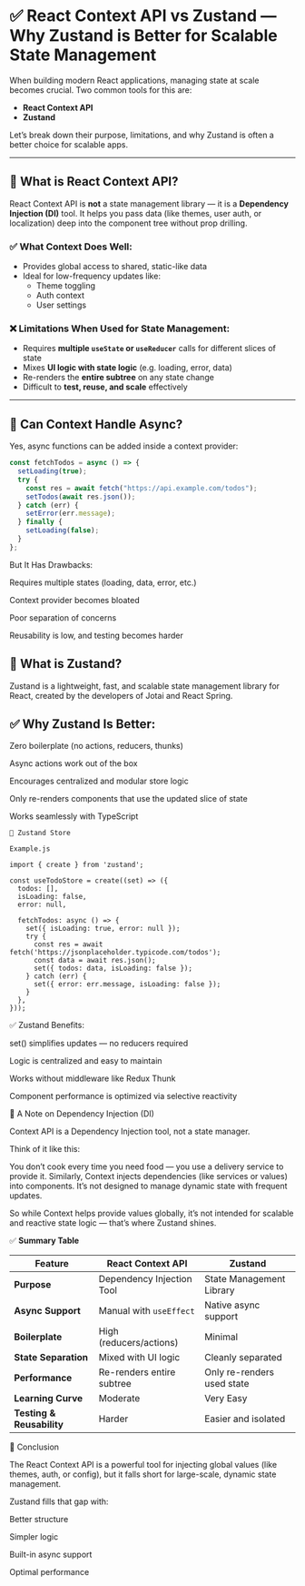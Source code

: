 # ✅ React Context API vs Zustand — Why Zustand is Better for Scalable State Management

When building modern React applications, managing state at scale becomes crucial. Two common tools for this are:

- **React Context API**
- **Zustand**

Let’s break down their purpose, limitations, and why Zustand is often a better choice for scalable apps.

---

## 🔹 What is React Context API?

React Context API is **not** a state management library — it is a **Dependency Injection (DI)** tool. It helps you pass data (like themes, user auth, or localization) deep into the component tree without prop drilling.

### ✅ What Context Does Well:
- Provides global access to shared, static-like data
- Ideal for low-frequency updates like:
  - Theme toggling
  - Auth context
  - User settings

### ❌ Limitations When Used for State Management:
- Requires **multiple `useState` or `useReducer`** calls for different slices of state
- Mixes **UI logic with state logic** (e.g. loading, error, data)
- Re-renders the **entire subtree** on any state change
- Difficult to **test, reuse, and scale** effectively

---

## 🔹 Can Context Handle Async?

Yes, async functions can be added inside a context provider:

```jsx
const fetchTodos = async () => {
  setLoading(true);
  try {
    const res = await fetch("https://api.example.com/todos");
    setTodos(await res.json());
  } catch (err) {
    setError(err.message);
  } finally {
    setLoading(false);
  }
};

```
But It Has Drawbacks:

Requires multiple states (loading, data, error, etc.)

Context provider becomes bloated

Poor separation of concerns

Reusability is low, and testing becomes harder

🔹 What is Zustand?
-
Zustand is a lightweight, fast, and scalable state management library for React, created by the developers of Jotai and React Spring.

✅ Why Zustand Is Better:
-
Zero boilerplate (no actions, reducers, thunks)

Async actions work out of the box

Encourages centralized and modular store logic

Only re-renders components that use the updated slice of state

Works seamlessly with TypeScript

```
🧪 Zustand Store 

Example.js

import { create } from 'zustand';

const useTodoStore = create((set) => ({
  todos: [],
  isLoading: false,
  error: null,

  fetchTodos: async () => {
    set({ isLoading: true, error: null });
    try {
      const res = await fetch('https://jsonplaceholder.typicode.com/todos');
      const data = await res.json();
      set({ todos: data, isLoading: false });
    } catch (err) {
      set({ error: err.message, isLoading: false });
    }
  },
}));
```
✅ Zustand Benefits:

set() simplifies updates — no reducers required

Logic is centralized and easy to maintain

Works without middleware like Redux Thunk

Component performance is optimized via selective reactivity

🧠 A Note on Dependency Injection (DI)

Context API is a Dependency Injection tool, not a state manager.

Think of it like this:

You don’t cook every time you need food — you use a delivery service to provide it.
Similarly, Context injects dependencies (like services or values) into components. It’s not designed to manage dynamic state with frequent updates.

So while Context helps provide values globally, it’s not intended for scalable and reactive state logic — that’s where Zustand shines.

✅ **Summary Table**

| Feature               | React Context API                      | Zustand                                |
|-----------------------|----------------------------------------|----------------------------------------|
| **Purpose**           | Dependency Injection Tool              | State Management Library               |
| **Async Support**     | Manual with `useEffect`                | Native async support                   |
| **Boilerplate**       | High (reducers/actions)                | Minimal                                |
| **State Separation**  | Mixed with UI logic                    | Cleanly separated                      |
| **Performance**       | Re-renders entire subtree              | Only re-renders used state             |
| **Learning Curve**    | Moderate                               | Very Easy                              |
| **Testing & Reusability** | Harder                            | Easier and isolated                    |


🏁 Conclusion

The React Context API is a powerful tool for injecting global values (like themes, auth, or config), but it falls short for large-scale, dynamic state management.

Zustand fills that gap with:

Better structure

Simpler logic

Built-in async support

Optimal performance

